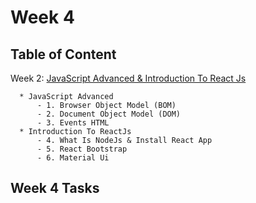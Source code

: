 # Week 4

## Table of Content
  
  Week 2: [JavaScript Advanced & Introduction To React Js]()
  
      * JavaScript Advanced
          - 1. Browser Object Model (BOM)
          - 2. Document Object Model (DOM)
          - 3. Events HTML
      * Introduction To ReactJs
          - 4. What Is NodeJs & Install React App
          - 5. React Bootstrap
          - 6. Material Ui


## Week 4 Tasks


